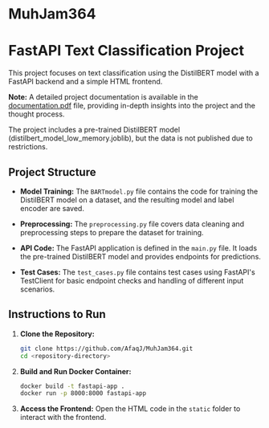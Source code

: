 # MuhJam364
 
# FastAPI Text Classification Project

This project focuses on text classification using the DistilBERT model with a FastAPI backend and a simple HTML frontend.

**Note:** A detailed project documentation is available in the [documentation.pdf](documentation.pdf) file, providing in-depth insights into the project and the thought process.

The project includes a pre-trained DistilBERT model (distilbert_model_low_memory.joblib), but the data is not published due to restrictions.


## Project Structure

- **Model Training:** The `BARTmodel.py` file contains the code for training the DistilBERT model on a dataset, and the resulting model and label encoder are saved.

- **Preprocessing:** The `preprocessing.py` file covers data cleaning and preprocessing steps to prepare the dataset for training.

- **API Code:** The FastAPI application is defined in the `main.py` file. It loads the pre-trained DistilBERT model and provides endpoints for predictions.

- **Test Cases:** The `test_cases.py` file contains test cases using FastAPI's TestClient for basic endpoint checks and handling of different input scenarios.

## Instructions to Run

1. **Clone the Repository:**
    ```bash
    git clone https://github.com/AfaqJ/MuhJam364.git
    cd <repository-directory>
    ```

2. **Build and Run Docker Container:**
    ```bash
    docker build -t fastapi-app .
    docker run -p 8000:8000 fastapi-app
    ```

3. **Access the Frontend:**
   Open the HTML code in the `static` folder to interact with the frontend.


